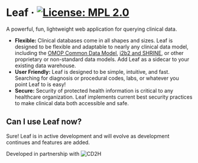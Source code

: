 # Leaf &middot; [![License: MPL 2.0](https://img.shields.io/badge/License-MPL%202.0-brightgreen.svg)](https://opensource.org/licenses/MPL-2.0)
A powerful, fun, lightweight web application for querying clinical data.

* **Flexible:** Clinical databases come in all shapes and sizes. Leaf is designed to be flexible and adaptable to nearly any clinical data model, including the [OMOP Common Data Model](https://github.com/OHDSI/CommonDataModel), [i2b2 and SHRINE](https://github.com/i2b2/i2b2-data), or other proprietary or non-standard data models. Add Leaf as a sidecar to your existing data warehouse.
* **User Friendly:** Leaf is designed to be simple, intuitive, and fast. Searching for diagnosis or procedural codes, labs, or whatever you point Leaf to is easy!
* **Secure:** Security of protected health information is critical to any healthcare organization. Leaf implements current best security practices to make clinical data both accessible and safe.

## Can I use Leaf now?
Sure! Leaf is in active development and will evolve as development continues and features are added.

Developed in partnership with ![CD2H](https://ctsa.ncats.nih.gov/cd2h/wp-content/uploads/sites/7/2018/10/site_logo-300x89.png)
